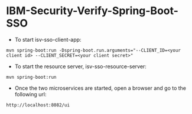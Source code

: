 # IBM-Security-Verify-Spring-Boot-SSO

* To start isv-sso-client-app:
```
mvn spring-boot:run -Dspring-boot.run.arguments="--CLIENT_ID=<your client id> --CLIENT_SECRET=<your client secret>"
```

* To start the resource server, isv-sso-resource-server:
```
mvn spring-boot:run
``` 

* Once the two microservices are started, open a browser and go to the following url:
```
http://localhost:8082/ui
```

